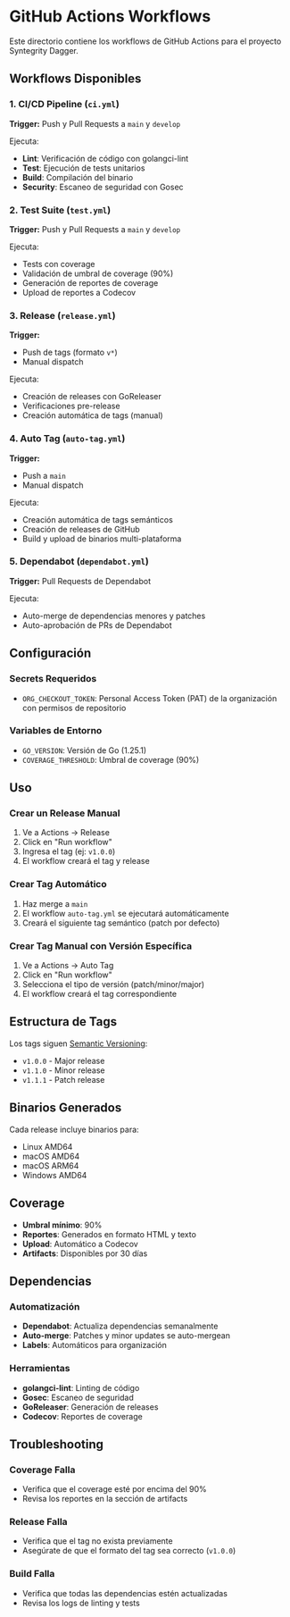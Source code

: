 # GitHub Actions Workflows

Este directorio contiene los workflows de GitHub Actions para el proyecto Syntegrity Dagger.

## Workflows Disponibles

### 1. CI/CD Pipeline (`ci.yml`)
**Trigger:** Push y Pull Requests a `main` y `develop`

Ejecuta:
- **Lint**: Verificación de código con golangci-lint
- **Test**: Ejecución de tests unitarios
- **Build**: Compilación del binario
- **Security**: Escaneo de seguridad con Gosec

### 2. Test Suite (`test.yml`)
**Trigger:** Push y Pull Requests a `main` y `develop`

Ejecuta:
- Tests con coverage
- Validación de umbral de coverage (90%)
- Generación de reportes de coverage
- Upload de reportes a Codecov

### 3. Release (`release.yml`)
**Trigger:** 
- Push de tags (formato `v*`)
- Manual dispatch

Ejecuta:
- Creación de releases con GoReleaser
- Verificaciones pre-release
- Creación automática de tags (manual)

### 4. Auto Tag (`auto-tag.yml`)
**Trigger:**
- Push a `main`
- Manual dispatch

Ejecuta:
- Creación automática de tags semánticos
- Creación de releases de GitHub
- Build y upload de binarios multi-plataforma

### 5. Dependabot (`dependabot.yml`)
**Trigger:** Pull Requests de Dependabot

Ejecuta:
- Auto-merge de dependencias menores y patches
- Auto-aprobación de PRs de Dependabot

## Configuración

### Secrets Requeridos
- `ORG_CHECKOUT_TOKEN`: Personal Access Token (PAT) de la organización con permisos de repositorio

### Variables de Entorno
- `GO_VERSION`: Versión de Go (1.25.1)
- `COVERAGE_THRESHOLD`: Umbral de coverage (90%)

## Uso

### Crear un Release Manual
1. Ve a Actions → Release
2. Click en "Run workflow"
3. Ingresa el tag (ej: `v1.0.0`)
4. El workflow creará el tag y release

### Crear Tag Automático
1. Haz merge a `main`
2. El workflow `auto-tag.yml` se ejecutará automáticamente
3. Creará el siguiente tag semántico (patch por defecto)

### Crear Tag Manual con Versión Específica
1. Ve a Actions → Auto Tag
2. Click en "Run workflow"
3. Selecciona el tipo de versión (patch/minor/major)
4. El workflow creará el tag correspondiente

## Estructura de Tags

Los tags siguen [Semantic Versioning](https://semver.org/):
- `v1.0.0` - Major release
- `v1.1.0` - Minor release  
- `v1.1.1` - Patch release

## Binarios Generados

Cada release incluye binarios para:
- Linux AMD64
- macOS AMD64
- macOS ARM64
- Windows AMD64

## Coverage

- **Umbral mínimo**: 90%
- **Reportes**: Generados en formato HTML y texto
- **Upload**: Automático a Codecov
- **Artifacts**: Disponibles por 30 días

## Dependencias

### Automatización
- **Dependabot**: Actualiza dependencias semanalmente
- **Auto-merge**: Patches y minor updates se auto-mergean
- **Labels**: Automáticos para organización

### Herramientas
- **golangci-lint**: Linting de código
- **Gosec**: Escaneo de seguridad
- **GoReleaser**: Generación de releases
- **Codecov**: Reportes de coverage

## Troubleshooting

### Coverage Falla
- Verifica que el coverage esté por encima del 90%
- Revisa los reportes en la sección de artifacts

### Release Falla
- Verifica que el tag no exista previamente
- Asegúrate de que el formato del tag sea correcto (`v1.0.0`)

### Build Falla
- Verifica que todas las dependencias estén actualizadas
- Revisa los logs de linting y tests
